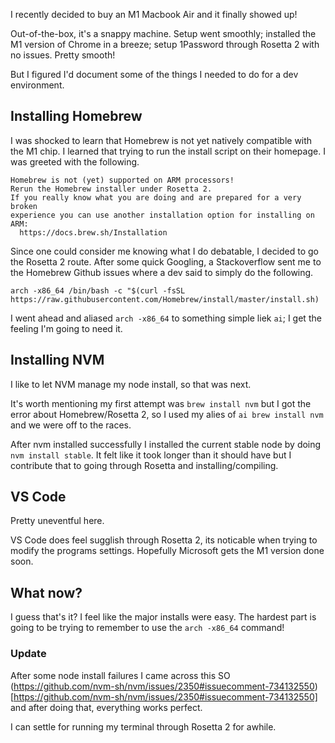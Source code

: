 I recently decided to buy an M1 Macbook Air and it finally showed up!

Out-of-the-box, it's a snappy machine. Setup went smoothly; installed the M1 version of Chrome in a breeze; setup 1Password through Rosetta 2 with no issues. Pretty smooth!

But I figured I'd document some of the things I needed to do for a dev environment.

## Installing Homebrew

I was shocked to learn that Homebrew is not yet natively compatible with the M1 chip. I learned that trying to run the install script on their homepage. I was greeted with the following.

```
Homebrew is not (yet) supported on ARM processors!
Rerun the Homebrew installer under Rosetta 2.
If you really know what you are doing and are prepared for a very broken
experience you can use another installation option for installing on ARM:
  https://docs.brew.sh/Installation
```

Since one could consider me knowing what I do debatable, I decided to go the Rosetta 2 route. After some quick Googling, a Stackoverflow sent me to the Homebrew Github issues where a dev said to simply do the following.

```
arch -x86_64 /bin/bash -c "$(curl -fsSL https://raw.githubusercontent.com/Homebrew/install/master/install.sh)
```

I went ahead and aliased `arch -x86_64` to something simple liek `ai`; I get the feeling I'm going to need it.

## Installing NVM
I like to let NVM manage my node install, so that was next.

It's worth mentioning my first attempt was `brew install nvm` but I got the error about Homebrew/Rosetta 2, so I used my alies of `ai brew install nvm` and we were off to the races.

After nvm installed successfully I installed the current stable node by doing `nvm install stable`. It felt like it took longer than it should have but I contribute that to going through Rosetta and installing/compiling.

## VS Code 
Pretty uneventful here.

VS Code does feel sugglish through Rosetta 2, its noticable when trying to modify the programs settings. Hopefully Microsoft gets the M1 version done soon.

## What now?
I guess that's it? I feel like the major installs were easy. The hardest part is going to be trying to remember to use the `arch -x86_64` command!

### Update
After some node install failures I came across this SO (https://github.com/nvm-sh/nvm/issues/2350#issuecomment-734132550)[https://github.com/nvm-sh/nvm/issues/2350#issuecomment-734132550] and after doing that, everything works perfect.

I can settle for running my terminal through Rosetta 2 for awhile.

